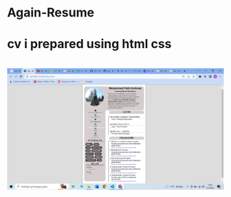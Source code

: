 # Again-Resume

<h1> cv i prepared using html css <h1/>

<img src="https://github.com/MFKORKMAZ42/Again-Resume/blob/main/Again%20cv1.png"/><br/>
